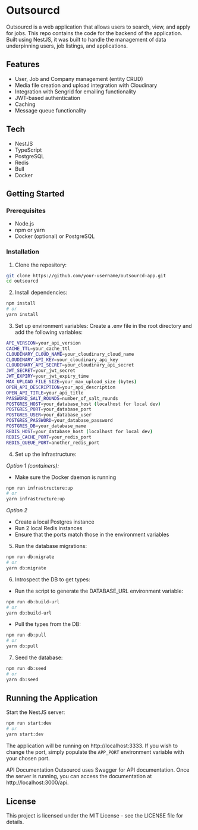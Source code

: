 # Outsourcd

Outsourcd is a web application that allows users to search, view, and apply for jobs.
This repo contains the code for the backend of the application. Built using NestJS, it was built to handle the management of data underpinning users, job listings, and applications.

## Features

- User, Job and Company management (entity CRUD)
- Media file creation and upload integration with Cloudinary
- Integration with Sengrid for emailing functionality
- JWT-based authentication
- Caching
- Message queue functionality

## Tech

- NestJS
- TypeScript
- PostgreSQL
- Redis
- Bull
- Docker

## Getting Started

### Prerequisites

- Node.js
- npm or yarn
- Docker (optional) or PostgreSQL

### Installation

1. Clone the repository:

```bash
git clone https://github.com/your-username/outsourcd-app.git
cd outsourcd
```

2. Install dependencies:

```bash
npm install
# or
yarn install
```

3. Set up environment variables:
   Create a .env file in the root directory and add the following variables:

```bash
API_VERSION=your_api_version
CACHE_TTL=your_cache_ttl
CLOUDINARY_CLOUD_NAME=your_cloudinary_cloud_name
CLOUDINARY_API_KEY=your_cloudinary_api_key
CLOUDINARY_API_SECRET=your_cloudinary_api_secret
JWT_SECRET=your_jwt_secret
JWT_EXPIRY=your_jwt_expiry_time
MAX_UPLOAD_FILE_SIZE=your_max_upload_size (bytes)
OPEN_API_DESCRIPTION=your_api_description
OPEN_API_TITLE=your_api_title
PASSWORD_SALT_ROUNDS=number_of_salt_rounds
POSTGRES_HOST=your_database_host (localhost for local dev)
POSTGRES_PORT=your_database_port
POSTGRES_USER=your_database_user
POSTGRES_PASSWORD=your_database_password
POSTGRES_DB=your_database_name
REDIS_HOST=your_database_host (localhost for local dev)
REDIS_CACHE_PORT=your_redis_port
REDIS_QUEUE_PORT=another_redis_port
```

4. Set up the infrastructure:

_Option 1 (containers):_

- Make sure the Docker daemon is running

```bash
npm run infrastructure:up
# or
yarn infrastructure:up
```

_Option 2_

- Create a local Postgres instance
- Run 2 local Redis instances
- Ensure that the ports match those in the environment variables

5. Run the database migrations:

```bash
npm run db:migrate
# or
yarn db:migrate
```

6. Introspect the DB to get types:

- Run the script to generate the DATABASE_URL environment variable:

```bash
npm run db:build-url
# or
yarn db:build-url
```

- Pull the types from the DB:

```bash
npm run db:pull
# or
yarn db:pull
```

7. Seed the database:

```bash
npm run db:seed
# or
yarn db:seed
```

## Running the Application

Start the NestJS server:

```bash
npm run start:dev
# or
yarn start:dev
```

The application will be running on http://localhost:3333. If you wish to change the port, simply populate the `APP_PORT` environment variable with your chosen port.

API Documentation
Outsourcd uses Swagger for API documentation. Once the server is running, you can access the documentation at http://localhost:3000/api.

## License

This project is licensed under the MIT License - see the LICENSE file for details.
